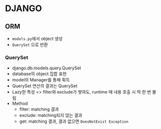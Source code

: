 # DJANGO

## ORM
- `models.py`에서 object 생성
- `QuerySet` 으로 반환

### QuerySet
- django.db.models.query.QuerySet
- database의 object 집합 표현
- model의 Manager를 통해 획득
- QuerySet 연산의 결과는 QuerySet
- Lazy한 특성 => filter와 exclude가 쌓여도, runtime 때 내용 호출 시 딱 한 번 불림
- Method
    - filter: matching 결과
    - exclude: matching되지 않는 결과
    - get: matching 결과, 결과 없으면 `DoesNotExist Exception`
